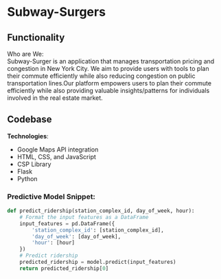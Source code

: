 # Subway-Surgers


## Functionality

Who are We:  
     Subway-Surger is an application that manages transportation pricing and congestion in New York City. We aim to provide users with tools to plan their commute efficiently while also reducing congestion on public transportation lines.Our platform empowers users to plan their commute efficiently while also providing valuable insights/patterns for individuals involved in the real estate market.

## Codebase
__Technologies__:
- Google Maps API integration
- HTML, CSS, and JavaScript
- CSP Library
- Flask
- Python


### Predictive Model Snippet:

```python
def predict_ridership(station_complex_id, day_of_week, hour):
    # Format the input features as a DataFrame
    input_features = pd.DataFrame({
        'station_complex_id': [station_complex_id],
        'day_of_week': [day_of_week],
        'hour': [hour]
    })
    # Predict ridership
    predicted_ridership = model.predict(input_features)
    return predicted_ridership[0]


    




